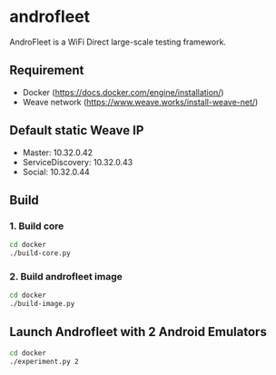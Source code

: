 # androfleet

AndroFleet is a WiFi Direct large-scale testing framework.

## Requirement

- Docker (https://docs.docker.com/engine/installation/)
- Weave network (https://www.weave.works/install-weave-net/)

## Default static Weave IP

- Master: 10.32.0.42
- ServiceDiscovery: 10.32.0.43
- Social: 10.32.0.44

## Build

### 1. Build core

```bash
cd docker
./build-core.py
```

### 2. Build androfleet image

```bash
cd docker
./build-image.py
```

## Launch Androfleet with 2 Android Emulators

```bash
cd docker
./experiment.py 2
```
